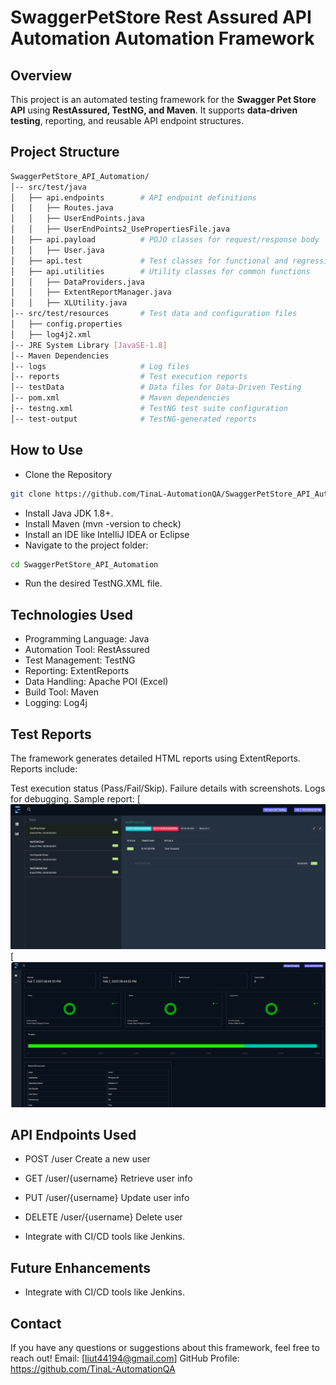 # SwaggerPetStore Rest Assured API Automation Automation Framework 

## Overview

This project is an automated testing framework for the **Swagger Pet Store API** using **RestAssured, TestNG, and Maven**. It supports **data-driven testing**, reporting, and reusable API endpoint structures.

## Project Structure
```bash
SwaggerPetStore_API_Automation/
│-- src/test/java
│   ├── api.endpoints        # API endpoint definitions
│   │   ├── Routes.java
│   │   ├── UserEndPoints.java
│   │   ├── UserEndPoints2_UsePropertiesFile.java
│   ├── api.payload          # POJO classes for request/response body
│   │   ├── User.java
│   ├── api.test             # Test classes for functional and regression testing
│   ├── api.utilities        # Utility classes for common functions
│   │   ├── DataProviders.java
│   │   ├── ExtentReportManager.java
│   │   ├── XLUtility.java
│-- src/test/resources       # Test data and configuration files
│   ├── config.properties
│   ├── log4j2.xml
│-- JRE System Library [JavaSE-1.8]
│-- Maven Dependencies
│-- logs                     # Log files
│-- reports                  # Test execution reports
│-- testData                 # Data files for Data-Driven Testing
│-- pom.xml                  # Maven dependencies
│-- testng.xml               # TestNG test suite configuration
│-- test-output              # TestNG-generated reports
```

## How to Use

- Clone the Repository
```bash  
git clone https://github.com/TinaL-AutomationQA/SwaggerPetStore_API_Automation.git
```
- Install Java JDK 1.8+.
- Install Maven (mvn -version to check)
- Install an IDE like IntelliJ IDEA or Eclipse
- Navigate to the project folder:
 ```bash 
cd SwaggerPetStore_API_Automation
```
- Run the desired TestNG.XML file.

## Technologies Used

- Programming Language: Java
- Automation Tool: RestAssured
- Test Management: TestNG
- Reporting: ExtentReports
- Data Handling: Apache POI (Excel)
- Build Tool: Maven
- Logging: Log4j


## Test Reports
The framework generates detailed HTML reports using ExtentReports. Reports include:

Test execution status (Pass/Fail/Skip).
Failure details with screenshots.
Logs for debugging.
Sample report:
[![Report Screenshot](https://github.com/TinaL-AutomationQA/SwaggerPetStore_API_Automation/blob/master/Report_screenshots/Report_screenshots1.png)
[![Report Screenshot](https://github.com/TinaL-AutomationQA/SwaggerPetStore_API_Automation/blob/master/Report_screenshots/Report_screenshots2.png)

## API Endpoints Used
- POST  /user Create a new user
- GET  /user/{username} Retrieve user info
- PUT  /user/{username} Update user info
- DELETE /user/{username} Delete user


- Integrate with CI/CD tools like Jenkins.
## Future Enhancements

- Integrate with CI/CD tools like Jenkins.


## Contact

If you have any questions or suggestions about this framework, feel free to reach out!
Email: [liut44194@gmail.com]
GitHub Profile: https://github.com/TinaL-AutomationQA
